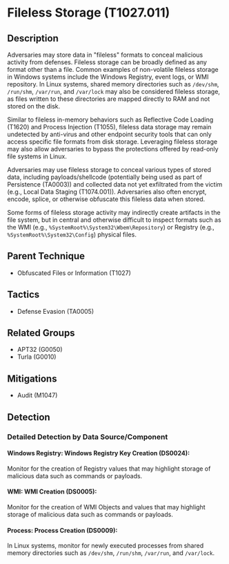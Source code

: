 # Fileless Storage (T1027.011)

## Description
Adversaries may store data in "fileless" formats to conceal malicious activity from defenses. Fileless storage can be broadly defined as any format other than a file. Common examples of non-volatile fileless storage in Windows systems include the Windows Registry, event logs, or WMI repository. In Linux systems, shared memory directories such as `/dev/shm`, `/run/shm`, `/var/run`, and `/var/lock` may also be considered fileless storage, as files written to these directories are mapped directly to RAM and not stored on the disk.

Similar to fileless in-memory behaviors such as Reflective Code Loading (T1620) and Process Injection (T1055), fileless data storage may remain undetected by anti-virus and other endpoint security tools that can only access specific file formats from disk storage. Leveraging fileless storage may also allow adversaries to bypass the protections offered by read-only file systems in Linux.

Adversaries may use fileless storage to conceal various types of stored data, including payloads/shellcode (potentially being used as part of Persistence (TA0003)) and collected data not yet exfiltrated from the victim (e.g., Local Data Staging (T1074.001)). Adversaries also often encrypt, encode, splice, or otherwise obfuscate this fileless data when stored.

Some forms of fileless storage activity may indirectly create artifacts in the file system, but in central and otherwise difficult to inspect formats such as the WMI (e.g., `%SystemRoot%\System32\Wbem\Repository`) or Registry (e.g., `%SystemRoot%\System32\Config`) physical files. 

## Parent Technique
- Obfuscated Files or Information (T1027)

## Tactics
- Defense Evasion (TA0005)

## Related Groups
- APT32 (G0050)
- Turla (G0010)

## Mitigations
- Audit (M1047)

## Detection

### Detailed Detection by Data Source/Component
#### Windows Registry: Windows Registry Key Creation (DS0024): 
Monitor for the creation of Registry values that may highlight storage of malicious data such as commands or payloads.

#### WMI: WMI Creation (DS0005): 
Monitor for the creation of WMI Objects and values that may highlight storage of malicious data such as commands or payloads.

#### Process: Process Creation (DS0009): 
In Linux systems, monitor for newly executed processes from shared memory directories such as `/dev/shm`, `/run/shm`, `/var/run`, and `/var/lock`.

